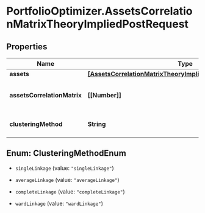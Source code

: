 # PortfolioOptimizer.AssetsCorrelationMatrixTheoryImpliedPostRequest

## Properties

Name | Type | Description | Notes
------------ | ------------- | ------------- | -------------
**assets** | [**[AssetsCorrelationMatrixTheoryImpliedPostRequestAssetsInner]**](AssetsCorrelationMatrixTheoryImpliedPostRequestAssetsInner.md) |  | 
**assetsCorrelationMatrix** | **[[Number]]** | assetsCorrelationMatrix[i][j] is the correlation between the asset i and the asset j | 
**clusteringMethod** | **String** | The hierarchical clustering method to use | [optional] [default to &#39;averageLinkage&#39;]



## Enum: ClusteringMethodEnum


* `singleLinkage` (value: `"singleLinkage"`)

* `averageLinkage` (value: `"averageLinkage"`)

* `completeLinkage` (value: `"completeLinkage"`)

* `wardLinkage` (value: `"wardLinkage"`)




